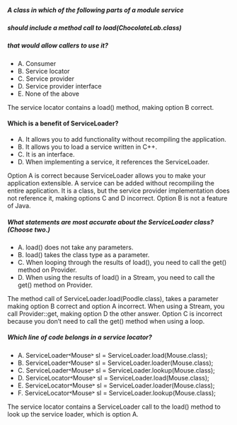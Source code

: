 ##### A class in which of the following parts of a module service
##### should include a method call to load(ChocolateLab.class)
##### that would allow callers to use it?
* A. Consumer
* B. Service locator
* C. Service provider
* D. Service provider interface
* E. None of the above

The service locator contains a load() method, making option B correct.

#### Which is a benefit of ServiceLoader?
*  A. It allows you to add functionality without recompiling the application.
*  B. It allows you to load a service written in C++.
*  C. It is an interface.
*  D. When implementing a service, it references the ServiceLoader.

Option A is correct because ServiceLoader allows you to make your application extensible.
A service can be added without recompiling the entire application.
It is a class, but the service provider implementation does not reference it,
making options C and D incorrect. Option B is not a feature of Java.

##### What statements are most accurate about the ServiceLoader class? (Choose two.)
* A. load() does not take any parameters.
* B. load() takes the class type as a parameter.
* C. When looping through the results of load(), you need to call the get() method on Provider.
* D. When using the results of load() in a Stream, you need to call the get() method on Provider.

The method call of ServiceLoader.load(Poodle.class),
takes a parameter making option B correct and option A incorrect.
When using a Stream, you call Provider::get, making option D the other answer.
Option C is incorrect because you don’t need to call the get() method when using a loop.

##### Which line of code belongs in a service locator?
* A. ServiceLoader˂Mouse˃ sl = ServiceLoader.load(Mouse.class);
* B. ServiceLoader˂Mouse˃ sl = ServiceLoader.loader(Mouse.class);
* C. ServiceLoader˂Mouse˃ sl = ServiceLoader.lookup(Mouse.class);
* D. ServiceLocator˂Mouse˃ sl = ServiceLoader.load(Mouse.class);
* E. ServiceLocator˂Mouse˃ sl = ServiceLoader.loader(Mouse.class);
* F. ServiceLocator˂Mouse˃ sl = ServiceLoader.lookup(Mouse.class);

The service locator contains a ServiceLoader call to the load() method to look up the service loader, which is option A.
